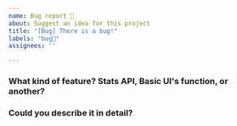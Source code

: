 ```yaml
---
name: Bug report 🐛
about: Suggest an idea for this project
title: "[Bug] There is a bug!"
labels: "bug🐛"
assignees: ''

---
```


<!-- ⚠️ **If you want to enhance functionality or request something new, please use the feature request template. This is for reporting bug!** -->

### What kind of feature? Stats API, Basic UI's function, or another?
> 


### Could you describe it in detail?
>
